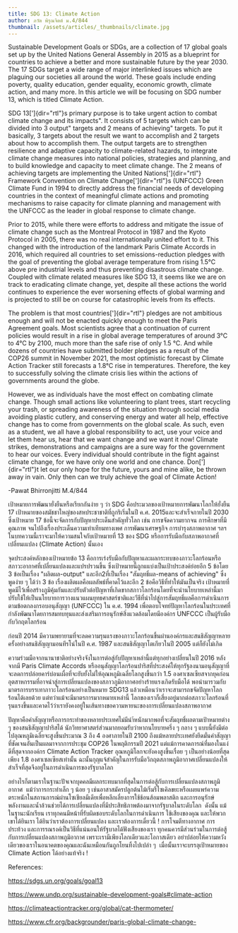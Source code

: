 ```yaml
---
title: SDG 13: Climate Action
author: ภวัต พิรุณจิตต์ ม.4/844
thumbnail: /assets/articles/_thumbnails/climate.jpg
---
```


Sustainable Development Goals or SDGs, are a collection of 17 global
goals set up by the United Nations General Assembly in 2015 as a
blueprint for countries to achieve a better and more sustainable future
by the year 2030. The 17 SDGs target a wide range of major interlinked
issues which are plaguing our societies all around the world. These
goals include ending poverty, quality education, gender equality,
economic growth, climate action, and many more. In this article we will
be focusing on SDG number 13, which is titled Climate Action.

SDG 13[']{dir="rtl"}s primary purpose is to take urgent
action to combat climate change and its impacts". It consists of 5
targets which can be divided into 3 output" targets and 2
means of achieving" targets. To put it basically, 3
targets about the result we want to accomplish and 2 targets about how
to accomplish them. The output targets are to strengthen resilience and
adaptive capacity to climate-related hazards, to integrate climate
change measures into national policies, strategies and planning, and to
build knowledge and capacity to meet climate change. The 2 means of
achieving targets are implementing the United Nations[']{dir="rtl"}
Framework Convention on Climate Change[']{dir="rtl"}s (UNFCCC) Green
Climate Fund in 1994 to directly address the financial needs of
developing countries in the context of meaningful climate actions and
promoting mechanisms to raise capacity for climate planning and
management with the UNFCCC as the leader in global response to climate
change.

Prior to 2015, while there were efforts to address and mitigate the
issue of climate change such as the Montreal Protocol in 1987 and the
Kyoto Protocol in 2005, there was no real internationally united effort
to it. This changed with the introduction of the landmark Paris Climate
Accords in 2016, which required all countries to set emissions-reduction
pledges with the goal of preventing the global average temperature from
rising 1.5°C above pre industrial levels and thus preventing disastrous
climate change. Coupled with climate related measures like SDG 13, it
seems like we are on track to eradicating climate change, yet, despite
all these actions the world continues to experience the ever worsening
effects of global warming and is projected to still be on course for
catastrophic levels from its effects.

The problem is that most countries[']{dir="rtl"} pledges are not
ambitious enough and will not be enacted quickly enough to meet the
Paris Agreement goals. Most scientists agree that a continuation of
current policies would result in a rise in global average temperatures
of around 3°C to 4°C by 2100, much more than the safe rise of only 1.5
°C. And while dozens of countries have submitted bolder pledges as a
result of the COP26 summit in November 2021, the most optimistic
forecast by Climate Action Tracker still forecasts a 1.8°C rise in
temperatures. Therefore, the key to successfully solving the climate
crisis lies within the actions of governments around the globe.

However, we as individuals have the most effect on combating climate
change. Though small actions like volunteering to plant trees, start
recycling your trash, or spreading awareness of the situation through
social media avoiding plastic cutlery, and conserving energy and water
all help, effective change has to come from governments on the global
scale. As such, even as a student, we all have a global responsibility
to act, use your voice and let them hear us, hear that we want change
and we want it now! Climate strikes, demonstrations and campaigns are a
sure way for the government to hear our voices. Every individual should
contribute in the fight against climate change, for we have only one
world and one chance. Don[']{dir="rtl"}t let our only hope for the
future, yours and mine alike, be thrown away in vain. Only then can we
truly achieve the goal of Climate Action!

-Pawat Bhirronjitti M.4/844

เป้าหมายการพัฒนายั่งยืนหรือเรียกกันง่าย ๆ ว่า SDG
คือประมวลของเป้าหมายการพัฒนาโลกให้ยั่งยืน 17
เป้าหมายของสมัชชาใหญ่ของสหประชาชาติที่ถูกริเริ่มในปี ค.ศ.
2015และจะสำเร็จภายในปี 2030 ซึ่งเป้าหมาย 17
ข้อนี้จะจัดการกับปัญหาประเด็นสำคัญทั่วโลก เช่น การขจัดความยากจน
การศึกษาที่มีคุณภาพ จนไปถึงเรื่องประเด็นความเท่าเทียมทางเพศ
การพัฒนาเศรษฐกิจ การบำรุงสภาพอากาศ ฯลฯ
ในบทความนี้เราจะมาให้ความสนใจกับเป้าหมายที่ 13 ของ SDG
หรือการรับมือกับสภาพอากาศที่เปลี่ยนเแปลง (Climate Action) นั้นเอง

จุดประสงค์หลักของเป้าหมายข้อ 13
คือการเร่งรับมือกับปัญหาและผลกระทบของภาวะโลกร้อนหรือสภาวะอากาศที่เปลี่ยนแปลงและแปรปรวนขึ้น
ซึ่งเป้าหมายนี้ถูกแแบ่งเป็นเป้าประสงค์ย่อยอีก 5 ข้อโดย 3
ข้อเป็นเรื่อง "ผลิตผล-output" และอีก2ที่เป็นเรื่อง "สัมฤทธิ์ผล-means of
achieving" ซึ่งพูดง่าย ๆ ได้ว่า 3 ข้อ
เรื่องผลิตผลคือผลลัพธ์ที่คาดไว้และอีก 2 ข้อคือวิธีที่ทำให้มันเป็นจริง
เป้าหมายที่พูดมีไว้เพื่อสร้างภูมิคุ้มกันและปรับตัวต่อปัญหาที่เกิดขากสภาวโลกร้อนโดยที่จะนำนโยบายเหล่านี้มาปรับใช้ให้เป็นนโยบายการวางแนวแผนยุทธศาสตร์ชาติและวีธีที่นำไปสู่การสัมฤทธิ์ผลคือการดำเนินการตามข้อตกลงกรอบอนุสัญญา
(UNFCCC) ใน ค.ศ. 1994
เพื่อตอบโจทย์ปัญหาโลกร้อนในประเทศที่กำลังพัฒนาโดยการสมทบทุนและส่งเสริมการอนุรักษ์สิ่งแวดล้อมโดยมีองค์กร
UNFCCC เป็นผู้รับมือกับวิกฤตโลกร้อน

ก่อนปี 2014
มีความพยายามที่จะลดความรุนแรงของภาวะโลกร้อนขึ้นผ่านองค์กรและสนธิสัญญาหลายครั้งอย่างสนธิสัญญามอนทีรโน่ในปี
ค.ศ. 1987 และสนธิสัญญาโตเกียวในปี 2005 แต่ก็ยังไม่เกิด

ความร่วมมือจากนานาชาติอย่างจริงจังในการต่อสู่กับปัญหาเหล่านี้แต่ทุกอย่างเปลี่ยนในปี
2016 หลังจากมี Paris Climate Accords
หรืออนุสัญญาโลกร้อนปาริสที่ประสงค์ให้ทุกรัฐลงนามอนุสัญญาที่จะลดการปล่อยคาร์บ่อนเผื่อที่จะยับยั้งไม่ให้อุณหภูมิเฉลี่ยโลกสูงขึ้นกว่า
1.5
องศาเซลเซียสจากยุคก่อนอุตสาหกรรมที่อาจนำสู่การเปลี่ยนแปลงของสภาวภูมิอากาศอย่างร้ายแรงเกิดรับมือได้
พอนำมารวมกับมาตรการบรรเทาภาวะโลกร้อนอย่างเป็นหมาย SDG13
แล้วเหมือนว่าเราจะสามารถขจัดปัญหาโลกร้อนได้เลยด้วย
แต่ทว่าแม้จะมีมาตรการมากหมายเหล่านี้
โลกของเราก็เสี่ยงอยู่มากต่อสภาวะโลกร้อนที่รุนแรงขึ้นและคาดไว้ว่าเรายังคงอยู่ในเส้นทางขอความหายนะของการเปลี่ยนแปลงสภาพอากาศ

ปัญหาคือคำสัญญาหรือการกระทำของหลายประเทศไม่มีนำ้หนักมากพอที่จะสัมฤทธิ์ผลตามเป้าหมายต่าง
ๆ ของสนธิสัญญาปาริสได้ นักวิทยาศาสตร์ส่วนมากยอมรับว่าหากนโยบายครึ่ง ๆ
กลาง ๆ แบบนี้ยังมีต่อไปอุณหภูมิเฉลี่ยจะสูงขึ้นประมาณ 3 ถึง 4 องศาภายในปี
2100 ถึงแม้หลายประเทศยังยึดมั่นคำสัญญาที่ชัดเจนอันเป็นผลมาจากการประชุม
COP26 ในพฤติกรรมปี 2021 แต่แม้การคาดการณ์ที่มองในแง่ดีที่สุดจากองค์กร
Climate Action Tracker อุณหภูมิโลกจะยังคงสูงขึ้นเรื่อย ๆ
เป็นอย่างน้อยที่สุดเพียง 1.8 องศาเซลเซียสเท่านั้น
ฉะนั้นกุญแจ้สำคัญในการรับมือวิกฤตสภาพภูมิอากาศเปลี่ยนแปลงให้สำเร็จที่สุดจึงอยู่ในการดำเนินการของรัฐบาลโลก

อย่างไรก็ตามเราในฐานะปัจเจกบุคคลมีผลกระทบมากที่สุดในการต่อสู้กับการเปลี่ยนแปลงสภาพภูมิอากาศ 
แม้ว่าการกระทำเล็ก ๆ น้อย ๆ
เช่นอาสาสมัครปลูกต้นไม้เริ่มรีไซเคิลขยะหรือเผยแพร่ความตระหนักในสถานการณ์ผ่านโซเชียลมีเดียเพื่อหลีกเลี่ยงการใช้ช้อนส้อมพลาสติก
และการอนุรักษ์พลังงานและน้ำล้วนช่วยได้การเปลี่ยนแปลงที่มีประสิทธิภาพต้องมาจากรัฐบาลในระดับโลก 
ดังนั้น แม้ในฐานะนักเรียน
เราทุกคนมีหน้าที่รับผิดชอบระดับโลกในการดำเนินการ ใช้เสียงของคุณ
และให้พวกเขาได้ยินเรา ได้ยินว่าเราต้องการเปลี่ยนแปลง
และเราต้องการเดี๋ยวนี้ ! การโจมตีทางอากาศ การประท้วง
และการรณรงค์เป็นวิธีที่แน่นอนให้รัฐบาลได้ฟังเสียงของเรา ทุกคนควรมีส่วนร่วมในการต่อสู้กับการเปลี่ยนแปลงสภาพภูมิอากาศ
เพราะเรามีเพียงโลกเดียวและโอกาสเดียว อย่าปล่อยให้ความหวังเดียวของเราในอนาคตของคุณและฉันเหมือนกันถูกโยนทิ้งไปเปล่า
ๆ  เมื่อนั้นเราจะบรรลุเป้าหมายของ Climate Action ได้อย่างแท้จริง !

References:

https://sdgs.un.org/goals/goal13

https://www.undp.org/sustainable-development-goals#climate-action

https://climateactiontracker.org/global/cat-thermometer/

https://www.cfr.org/backgrounder/paris-global-climate-change-
